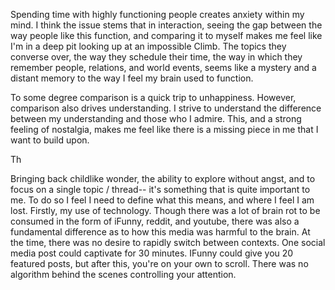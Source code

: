 Spending time with highly functioning people creates anxiety within my mind. I think the issue stems that in interaction, seeing the gap between the way people like this function, and comparing it to myself makes me feel like I'm in a deep pit looking up at an impossible Climb. The topics they converse over, the way they schedule their time, the way in which they remember people, relations, and world events, seems like a mystery and a distant memory to the way I feel my brain used to function. 

To some degree comparison is a quick trip to unhappiness. However, comparison also drives understanding. I strive to understand the difference between my understanding and those who I admire. This, and a strong feeling of nostalgia, makes me feel like there is a missing piece in me that I want to build upon.

Th

Bringing back childlike wonder, the ability to explore without angst, and to focus on a single topic / thread-- it's something that is quite important to me. To do so I feel I need to define what this means, and where I feel I am lost. Firstly, my use of technology. Though there was a lot of brain rot to be consumed in the form of iFunny, reddit, and youtube, there was also a fundamental difference as to how this media was harmful to the brain. At the time, there was no desire to rapidly switch between contexts. One social media post could captivate for 30 minutes. IFunny could give you 20 featured posts, but after this, you're on your own to scroll. There was no algorithm behind the scenes controlling your attention. 
